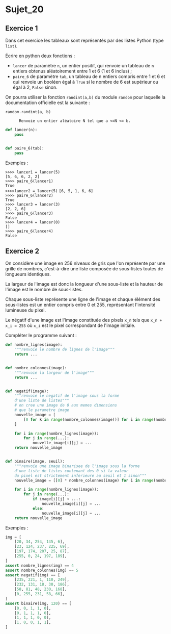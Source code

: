 # Sujet_20
## Exercice 1

Dans cet exercice les tableaux sont représentés par des listes Python (type `list`).

Écrire en python deux fonctions :

- `lancer` de paramètre `n`, un entier positif, qui renvoie un tableau de `n` entiers obtenus aléatoirement entre 1 et 6 (1 et 6 inclus) ;
- `paire_6` de paramètre `tab`, un tableau de n entiers compris entre 1 et 6 et qui renvoie un booléen égal à `True` si le nombre de 6 est supérieur ou égal à 2, `False` sinon.

On pourra utiliser la fonction `randint(a,b)` du module `random` pour laquelle la documentation officielle est la suivante :

`random.randint(a, b)`

`      Renvoie un entier aléatoire N tel que a <=N <= b.`

```python
def lancer(n):
    pass


def paire_6(tab):
    pass
```

Exemples :

`>>>> lancer1 = lancer(5)`  
`[5, 6, 6, 2, 2]`  
`>>>> paire_6(lancer1)`  
`True`  
`>>>>lancer2 = lancer(5)`
`[6, 5, 1, 6, 6]`   
`>>>> paire_6(lancer2)`   
`True`   
`>>>> lancer3 = lancer(3)`   
`[2, 2, 6]`  
`>>>> paire_6(lancer3)`  
`False`  
`>>>> lancer4 = lancer(0)`  
`[]`  
`>>>> paire_6(lancer4)`  
`False`

## Exercice 2

On considère une image en 256 niveaux de gris que l'on représente par une grille de
nombres, c'est-à-dire une liste composée de sous-listes toutes de longueurs identiques.


La largeur de l'image est donc la longueur d'une sous-liste et la hauteur de l'image est le
nombre de sous-listes.


Chaque sous-liste représente une ligne de l'image et chaque élément des sous-listes est
un entier compris entre 0 et 255, représentant l'intensité lumineuse du pixel.


Le négatif d'une image est l'image constituée des pixels `x_n` tels que `x_n + x_i = 255` où `x_i` est le pixel correspondant de l'image initiale.

Compléter le programme suivant :

```python
def nombre_lignes(image):
    """renvoie le nombre de lignes de l'image"""
    return ...


def nombre_colonnes(image):
    """renvoie la largeur de l'image"""
    return ...


def negatif(image):
    """renvoie le negatif de l'image sous la forme
    d'une liste de listes"""
    # on cree une image de 0 aux memes dimensions
    # que le parametre image
    nouvelle_image = [
        [0 for k in range(nombre_colonnes(image))] for i in range(nombre_lignes(image))
    ]

    for i in range(nombre_lignes(image)):
        for j in range(...):
            nouvelle_image[i][j] = ...
    return nouvelle_image


def binaire(image, seuil):
    """renvoie une image binarisee de l'image sous la forme
    d'une liste de listes contenant des 0 si la valeur
    du pixel est strictement inferieure au seuil et 1 sinon"""
    nouvelle_image = [[0] * nombre_colonnes(image) for i in range(nombre_lignes(image))]

    for i in range(nombre_lignes(image)):
        for j in range(...):
            if image[i][j] < ...:
                nouvelle_image[i][j] = ...
            else:
                nouvelle_image[i][j] = ...
    return nouvelle_image
```

Exemples :

```python
img = [
    [20, 34, 254, 145, 6],
    [23, 124, 237, 225, 69],
    [197, 174, 207, 25, 87],
    [255, 0, 24, 197, 189],
]
assert nombre_lignes(img) == 4
assert nombre_colonnes(img) == 5
assert negatif(img) == [
    [235, 221, 1, 110, 249],
    [232, 131, 18, 30, 186],
    [58, 81, 48, 230, 168],
    [0, 255, 231, 58, 66],
]
assert binaire(img, 120) == [
    [0, 0, 1, 1, 0],
    [0, 1, 1, 1, 0],
    [1, 1, 1, 0, 0],
    [1, 0, 0, 1, 1],
]
```

